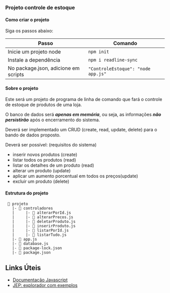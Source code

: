
### Projeto controle de estoque

#### Como criar o projeto

Siga os passos abaixo:

| Passo | Comando |
| - | - |
| Inicie um projeto node | `npm init` |
| Instale a dependência | `npm i readline-sync` |
| No package.json, adicione em scripts   | `"ControleEstoque": "node app.js"` |

#### Sobre o projeto

Este será um projeto de programa de linha de comando que
fará o controle de estoque de produtos de uma loja.

O banco de dados será ***apenas em memória***, ou seja, as informações ***não persistirão*** após o encerramento do sistema.

Deverá ser implementado um CRUD (create, read, update, delete) para o bando de dados proposto.

Deverá ser possível: (requisitos do sistema)

* inserir novos produtos (create)
* listar todos os produtos (read)
* listar os detalhes de um produto (read)
* alterar um produto (update)
* aplicar um aumento porcentual em todos os preços(update)
* excluir um produto (delete)

#### Estrutura do projeto

```
 📁 projeto
   |- 📁 controladores
   |     |- 📄 alterarPorId.js
   |     |- 📄 alterarPrecos.js
   |     |- 📄 deletarProduto.js
   |     |- 📄 inserirProduto.js
   |     |- 📄 listarPorId.js
   |     |- 📄 listarTudo.js
   |- 📄 app.js
   |- 📄 database.js
   |- 📄 package-lock.json
   |- 📄 package.json
```


## Links Úteis

* [Documentação Javascript](https://developer.mozilla.org/pt-BR/docs/Web/JavaScript)
* [JEP: explorador com exemplos](https://jep.vercel.app/)


